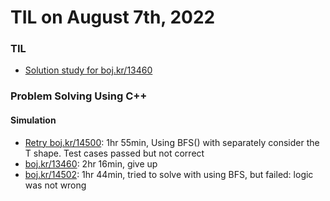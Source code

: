 # **TIL on August 7th, 2022**
### TIL
- [Solution study for boj.kr/13460](../../../Problem%20Solving/Solution%20study/sol-study-13460-08-07-2022.md)

### Problem Solving Using C++
#### Simulation
- [Retry boj.kr/14500](../../../Problem%20Solving/boj/Simulation/14500-re-08-06-2022.cpp): 1hr 55min, Using BFS() with separately consider the T shape. Test cases passed but not correct
- [boj.kr/13460](../../../Problem%20Solving/boj/Simulation/13460-08-07-2022.cpp): 2hr 16min, give up
- [boj.kr/14502](../../../Problem%20Solving/boj/Simulation/14502-08-07-2022.cpp): 1hr 44min, tried to solve with using BFS, but failed: logic was not wrong